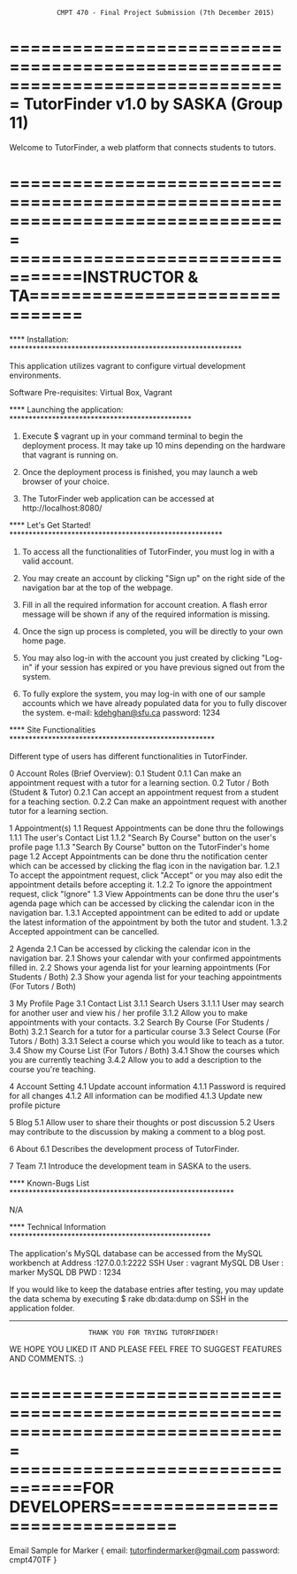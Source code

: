                 CMPT 470 - Final Project Submission (7th December 2015)

===============================================================================
                        TutorFinder v1.0 by SASKA (Group 11)
===============================================================================
	      
Welcome to TutorFinder, a web platform that connects students to tutors.

===============================================================================
=================================INSTRUCTOR & TA===============================
===============================================================================

**** Installation: ************************************************************

This application utilizes vagrant to configure virtual development environments.

Software Pre-requisites: Virtual Box, Vagrant

**** Launching the application: ***********************************************

1.  Execute $ vagrant up in your command terminal to begin the deployment process.
    It may take up 10 mins depending on the hardware that vagrant is running on.

2.  Once the deployment process is finished, you may launch a web browser of your
    choice.
    
3.  The TutorFinder web application can be accessed at http://localhost:8080/

**** Let's Get Started! *******************************************************

1.  To access all the functionalities of TutorFinder, you must log in with a valid
    account.

2.  You may create an account by clicking "Sign up" on the right side of the
    navigation bar at the top of the webpage.
    
3.  Fill in all the required information for account creation. A flash error
    message will be shown if any of the required information is missing.
    
4.  Once the sign up process is completed, you will be directly to your own home
    page.
    
5.  You may also log-in with the account you just created by clicking "Log-in" if
    your session has expired or you have previous signed out from the system.
    
6.  To fully explore the system, you may log-in with one of our sample accounts
    which we have already populated data for you to fully discover the system.
    e-mail:     kdehghan@sfu.ca
    password:   1234
    
**** Site Functionalities *****************************************************

Different type of users has different functionalities in TutorFinder.

0   Account Roles (Brief Overview):
    0.1 Student
        0.1.1   Can make an appointment request with a tutor for a learning
                section.
    0.2 Tutor / Both (Student & Tutor)
        0.2.1   Can accept an appointment request from a student for a teaching
                section.
        0.2.2   Can make an appointment request with another tutor for a learning
                section.
    
1   Appointment(s)
    1.1 Request Appointments can be done thru the followings
        1.1.1   The user's Contact List
        1.1.2   "Search By Course" button on the user's profile page
        1.1.3   "Search By Course" button on the TutorFinder's home page
    1.2 Accept Appointments can be done thru the notification center which can
        be accessed by clicking the flag icon in the navigation bar.
        1.2.1   To accept the appointment request, click "Accept" or you may also
                edit the appointment details before accepting it.
        1.2.2   To ignore the appointment request, click "Ignore"
    1.3 View Appointments can be done thru the user's agenda page which can be
        accessed by clicking the calendar icon in the navigation bar.
        1.3.1   Accepted appointment can be edited to add or update the latest
                information of the appointment by both the tutor and student.
        1.3.2   Accepted appointment can be cancelled.
        
2   Agenda
    2.1 Can be accessed by clicking the calendar icon in the navigation bar.
    2.1 Shows your calendar with your confirmed appointments filled in.
    2.2 Shows your agenda list for your learning appointments (For Students / Both)
    2.3 Show your agenda list for your teaching appointments (For Tutors / Both)
    
3   My Profile Page
    3.1 Contact List
        3.1.1   Search Users
            3.1.1.1 User may search for another user and view his / her profile
        3.1.2   Allow you to make appointments with your contacts.
    3.2 Search By Course    (For Students / Both)
        3.2.1   Search for a tutor for a particular course
    3.3 Select Course       (For Tutors / Both)
        3.3.1   Select a course which you would like to teach as a tutor.
    3.4 Show my Course List (For Tutors / Both)
        3.4.1   Show the courses which you are currently teaching
        3.4.2   Allow you to add a description to the course you're teaching.
        
4   Account Setting
    4.1 Update account information
        4.1.1   Password is required for all changes
        4.1.2   All information can be modified
        4.1.3   Update new profile picture
        
5   Blog
    5.1 Allow user to share their thoughts or post discussion
    5.2 Users may contribute to the discussion by making a comment to a blog post.
    
6   About
    6.1 Describes the development process of TutorFinder.
    
7   Team
    7.1 Introduce the development team in SASKA to the users.
    
**** Known-Bugs List **********************************************************

N/A

**** Technical Information ****************************************************

The application's MySQL database can be accessed from the MySQL workbench at
Address         :127.0.0.1:2222
SSH User        : vagrant
MySQL DB User   : marker
MySQL DB PWD    : 1234

If you would like to keep the database entries after testing, you may update the
data schema by executing $ rake db:data:dump on SSH in the application folder.

*******************************************************************************



                        THANK YOU FOR TRYING TUTORFINDER!
WE HOPE YOU LIKED IT AND PLEASE FEEL FREE TO SUGGEST FEATURES AND COMMENTS. :)



===============================================================================
=================================FOR DEVELOPERS================================
===============================================================================

Email Sample for Marker
{
    email:           tutorfindermarker@gmail.com
    password:        cmpt470TF
}
        
        
